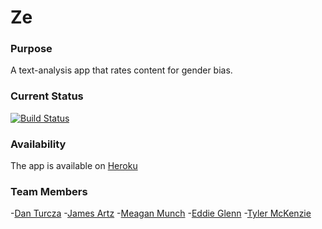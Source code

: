 # Ze

### Purpose
A text-analysis app that rates content for gender bias.


### Current Status

[![Build Status](https://travis-ci.org/datu925/ze.svg?branch=master)](https://travis-ci.org/datu925/ze)


### Availability

The app is available on [Heroku](https://projectze.herokuapp.com)

### Team Members  
 -[Dan Turcza](https://github.com/datu925)
 -[James Artz](https://github.com/jelliotartz)
 -[Meagan Munch](https://github.com/meaganelizabeth)
 -[Eddie Glenn](https://github.com/glen0071)
 -[Tyler McKenzie](https://github.com/TylerMcKenzie)